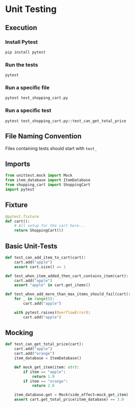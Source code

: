 # Unit Testing

## Execution

### Install Pytest

```
pip install pytest
```

### Run the tests

```
pytest
```

### Run a specific file

```
pytest test_shopping_cart.py
```

### Run a specific test

```
pytest test_shopping_cart.py::test_can_get_total_price
```

## File Naming Convention

 Files containing tests should start with `test_`

## Imports

```python
from unittest.mock import Mock
from item_database import ItemDatabase
from shopping_cart import ShoppingCart
import pytest
```

## Fixture

```python
@pytest.fixture
def cart():
    # All setup for the cart here...
    return ShoppingCart(5)
```

## Basic Unit-Tests

```python
def test_can_add_item_to_cart(cart):
    cart.add("apple")
    assert cart.size() == 1
```

```python
def test_when_item_added_then_cart_contains_item(cart):
    cart.add("apple")
    assert "apple" in cart.get_items()
```

```python
def test_when_add_more_than_max_items_should_fail(cart):
    for _ in range(5):
        cart.add("apple")

    with pytest.raises(OverflowError):
        cart.add("apple")
```

## Mocking

```python
def test_can_get_total_price(cart):
    cart.add("apple")
    cart.add("orange")
    item_database = ItemDatabase()

    def mock_get_item(item: str):
        if item == "apple":
            return 1.0
        if item == "orange":
            return 2.0

    item_database.get = Mock(side_effect=mock_get_item)
    assert cart.get_total_price(item_database) == 3.0
```

